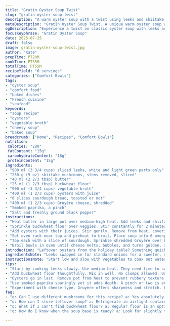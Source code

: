 ```yaml
---
title: "Gratin Oyster Soup Twist"
slug: "gratin-oyster-soup-twist"
description: "A warm oyster soup with a twist using leeks and shiitake mushrooms. Simmered in vegetable broth, thickened with buckwheat flour. Layered with toasted sourdough and sharp Gruyère cheese. Baked until bubbly and golden with a hint of smoked paprika for extra depth."
metaDescription: "Gratin Oyster Soup Twist. A unique warm oyster soup with leeks, shiitake mushrooms, and a golden Gruyère crust. A delightful recipe to try."
ogDescription: "Experience a twist on classic oyster soup with leeks and shiitake mushrooms. Topped with crispy sourdough and Gruyère cheese for a delicious result."
focusKeyphrase: "Gratin Oyster Soup"
date: 2025-07-25
draft: false
image: gratin-oyster-soup-twist.jpg
author: "Kate"
prepTime: PT20M
cookTime: PT35M
totalTime: PT55M
recipeYield: "6 servings"
categories: ["Comfort Bowls"]
tags:
- "oyster soup"
- "comfort food"
- "baked dishes"
- "French cuisine"
- "seafood"
keywords:
- "soup recipe"
- "oysters"
- "vegetable broth"
- "cheesy soup"
- "baked soup"
breadcrumb: ["Home", "Recipes", "Comfort Bowls"]
nutrition: 
 calories: "280"
 fatContent: "15g"
 carbohydrateContent: "18g"
 proteinContent: "15g"
ingredients:
- "900 ml (3 3/4 cups) sliced leeks, white and light green parts only"
- "250 g (9 oz) shiitake mushrooms, stems removed, sliced"
- "40 ml (2 2/3 tbsp) butter"
- "25 ml (1 2/3 tbsp) buckwheat flour"
- "900 ml (3 3/4 cups) vegetable broth"
- "400 ml (1 2/3 cups) oysters with juice"
- "6 slices sourdough bread, toasted or not"
- "400 ml (1 2/3 cups) Gruyère cheese, shredded"
- "Smoked paprika, a pinch"
- "Salt and freshly ground black pepper"
instructions:
- "Heat butter in large pot over medium-high heat. Add leeks and shiitake mushrooms. Cook stirring often until most liquid evaporates and veggies brown slightly, about 18-22 minutes. Season with salt and pepper."
- "Sprinkle buckwheat flour over veggies. Stir constantly for 2 minutes to cook out raw taste. Slowly pour in vegetable broth while whisking to avoid lumps. Bring to a boil, reduce heat, simmer 6 minutes until thicker."
- "Add oysters with their juices. Stir gently. Remove from heat, covering pot to keep warm."
- "Set oven rack near top and preheat to broil. Place soup into 6 ovenproof bowls evenly."
- "Top each with a slice of sourdough. Sprinkle shredded Gruyère over bread and soup surface. Dust lightly with smoked paprika."
- "Broil bowls in oven until cheese melts, bubbles, and turns golden, about 7 to 10 minutes. Watch closely to prevent burning."
introduction: "Leftover oysters from the holiday table? Something quick that doesn't waste those briny treasures. Forget the usual onion & mushroom base. Leeks lend sweetness, shiitakes add earthiness. Buckwheat flour thickens with a hint of nuttiness. Vegetable broth keeps it lighter, different. Sourdough replaces rustic bread for a tang. Gruyère packs flavor, melts with a stretchy, golden crust. Smoked paprika adds something unexpected — subtle smoky warmth to each bite. No waiting days to enjoy them again. Soup finished in under an hour. Heat builds, flavors meld, your kitchen smells like something warm and cozy but with a twist. Dive in hot and cheesy."
ingredientsNote: "Leeks swapped in for standard onions for a sweeter, softer base. Shiitake mushrooms bring woodsy notes that go deeper than plain button mushrooms. Buckwheat flour, gluten-free and nutty, thickens while changing texture, so soup isn’t too pasty. Vegetable broth makes it lighter and avoids overpowering seafood taste from chicken broth. Sourdough bread lends a tangy, chewy bite beneath melted Gruyère, sharper and less gooey than Emmenthal. Smoked paprika is not traditional but adds aromatic warmth without heat. Oyster quantities reduced slightly to balance with the new veggies and flavors. Salt carefully adjusted, since oysters can be salty."
instructionsNote: "Start low and slow with vegetables to coax out water slowly and develop subtle caramelization—no rushing. Stir flour thoroughly to avoid clumps; the buckwheat flour needs a bit longer over heat. When adding broth, do so gradually while whisking to keep smoothness. Simmer to meld flavors and thicken soup. Oysters added last to avoid overcooking and keep tender. Remove pot from heat to prevent rubbery bivalves. Assemble bowls carefully; sourdough slices soak some broth but remain distinct under the cheese. Broiling is quick and demands attention; cheese browns fast and can burn, so watch closely and remove cheese once golden and bubbling. Serve hot immediately."
tips:
- "Start by cooking leeks slowly. Use medium heat. They need time to sweat and caramelize flavors. Avoid rushing this step. Brown bits create depth. Shiitake mushrooms offer earthy tones. Sauté till they're reduced. Important texture balance with oysters later."
- "Add buckwheat flour thoughtfully. Mix in well. No clumps allowed. Use a whisk for smoothness. Gradually pour in vegetable broth. Stir continuously. This avoids lumps. Bring to a soft boil. Thicker soup is key. A careful simmer melds flavors."
- "Oysters go in last. Remove pot from heat to prevent rubbery texture. Stir gently. You want tender oysters. Assembly is crucial. Place sourdough on top. Cheesy layer must cover soup. Broil at top rack. Pay attention. Don't let it burn."
- "Use smoked paprika sparingly yet it adds depth. A pinch or two is enough. For fresh herbs go with dill or thyme but keep it subtle. Adjust salt after adding oysters. They can be salty. This ensures balanced flavors in soup."
- "Experiment with cheese type. Gruyère offers sharpness and stretch. But try aged cheddar too. Or mix cheeses for unique flavors. When broiling, watch closely. Cheese can turn quickly. Remove when bubbly and golden brown. Serve hot for best experience."
faq:
- "q: Can I use different mushrooms for this recipe? a: Yes absolutely. Button mushrooms work. Or even portobello. Each brings different tastes. Experiment with favorites, or whatever is available. Just cut into slices."
- "q: How can I store leftover soup? a: Refrigerate in airtight container. Best within three days. Reheat on stove, not microwave if possible. Delicate textures revive better. Keep some bread separate if possible."
- "q: What if I can't find buckwheat flour? a: Regular flour is an option. Some gluten-free options also exist. Tapioca could work but it changes texture a bit. Use what you have. Just adjust amount for thickening."
- "q: How do I know when the soup base is ready? a: Look for slightly thickened texture. It should coat the back of a spoon. Patience is key here. Simmering lets flavors infuse. Check seasoning before adding oysters."

---
```

